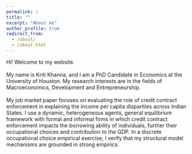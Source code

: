 ```yaml
---
permalink: /
title: ""
excerpt: "About me"
author_profile: true
redirect_from: 
  - /about/
  - /about.html
---
```


Hi! Welcome to my website.  <br />  <br /> 
My name is Kriti Khanna, and I am a PhD Candidate in Economics at the University of Houston. My research interests are in the fields of Macroeconomics, Development and Entrepreneurship. <br /> <br /> 
My job market paper focuses on evaluating the role of credit contract enforcement in explaining the income per capita disparities across Indian States. I use a dynamic, heterogeneous agents, general equilibrium framework with formal and informal firms in which credit contract enforcement impacts the borrowing ability of individuals, further their occupational choices and contribution to the GDP. In a discrete occupational choice empirical exercise, I verify that my structural model mechanisms are grounded in strong empirics. <br /> <br /> 




